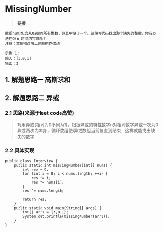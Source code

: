 # MissingNumber
> [链接](https://leetcode-cn.com/problems/missing-number-lcci/)
```
数组nums包含从0到n的所有整数，但其中缺了一个。请编写代码找出那个缺失的整数。你有办法在O(n)时间内完成吗？
注意：本题相对书上原题稍作改动

示例 1：
输入：[3,0,1]
输出：2
```
## 1. 解题思路一 高斯求和
## 2. 解题思路二 异或
### 2.1 思路(来源于leet code高赞)
> 巧用异或(相同为0不同为1)，根据异或的特性数字n对相同数字异或一次为0异或两次为本身，循环数组使i异或数组当前值直到结束，这样就能找出缺失的数字
### 2.2 具体实现
```
public class Interview {
    public static int missingNumber(int[] nums) {
        int res = 0;
        for (int i = 0; i < nums.length; ++i) {
            res ^= i;
            res ^= nums[i];
        }
        res ^= nums.length;

        return res;
    }
    public static void main(String[] args) {
        int[] arr1 = {3,0,1};
        System.out.println(missingNumber(arr1));
    }
}
```